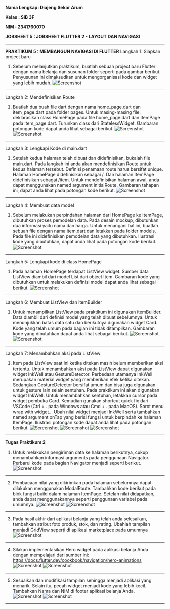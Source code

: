 **Nama Lengkap: Diajeng Sekar Arum**

**Kelas : SIB 3F**

**NIM : 2341760070**

**JOBSHEET 5 : JOBSHEET FLUTTER 2 - LAYOUT DAN NAVIGASI**

----------------------------------------------------------

**PRAKTIKUM 5 : MEMBANGUN NAVIGASI DI FLUTTER**
Langkah 1: Siapkan project baru
1. Sebelum melanjutkan praktikum, buatlah sebuah project baru Flutter dengan nama belanja dan susunan folder seperti pada gambar berikut. Penyusunan ini dimaksudkan untuk mengorganisasi kode dan widget yang lebih mudah.
![Screenshot](assets/images/prak5.1.1.png)

----------------------------------------------------------

Langkah 2: Mendefinisikan Route
1.	Buatlah dua buah file dart dengan nama home_page.dart dan item_page.dart pada folder pages. Untuk masing-masing file, deklarasikan class HomePage pada file home_page.dart dan ItemPage pada item_page.dart. Turunkan class dari StatelessWidget. Gambaran potongan kode dapat anda lihat sebagai berikut.
![Screenshot](assets/images/prak5.1.11.png)
![Screenshot](assets/images/prak5.2.2.png)

----------------------------------------------------------

Langkah 3: Lengkapi Kode di main.dart
1.	Setelah kedua halaman telah dibuat dan didefinisikan, bukalah file main.dart. Pada langkah ini anda akan mendefinisikan Route untuk kedua halaman tersebut. Definisi penamaan route harus bersifat unique. Halaman HomePage didefinisikan sebagai /. Dan halaman ItemPage didefinisikan sebagai /item. Untuk mendefinisikan halaman awal, anda dapat menggunakan named argument initialRoute. Gambaran tahapan ini, dapat anda lihat pada potongan kode berikut.
![Screenshot](assets/images/prak5.3.png)

----------------------------------------------------------

Langkah 4: Membuat data model
1.	Sebelum melakukan perpindahan halaman dari HomePage ke ItemPage, dibutuhkan proses pemodelan data. Pada desain mockup, dibutuhkan dua informasi yaitu nama dan harga. Untuk menangani hal ini, buatlah sebuah file dengan nama item.dart dan letakkan pada folder models. Pada file ini didefinisikan pemodelan data yang dibutuhkan. Ilustrasi kode yang dibutuhkan, dapat anda lihat pada potongan kode berikut.
![Screenshot](assets/images/prak5.4.png)

----------------------------------------------------------

Langkah 5: Lengkapi kode di class HomePage
1.	Pada halaman HomePage terdapat ListView widget. Sumber data ListView diambil dari model List dari object Item. Gambaran kode yang dibutuhkan untuk melakukan definisi model dapat anda lihat sebagai berikut.
![Screenshot](assets/images/prak5.5.png)

----------------------------------------------------------

Langkah 6: Membuat ListView dan itemBuilder
1.	Untuk menampilkan ListView pada praktikum ini digunakan itemBuilder. Data diambil dari definisi model yang telah dibuat sebelumnya. Untuk menunjukkan batas data satu dan berikutnya digunakan widget Card. Kode yang telah umum pada bagian ini tidak ditampilkan. Gambaran kode yang dibutuhkan dapat anda lihat sebagai berikut.
![Screenshot](assets/images/prak5.6.png)
![Screenshot](assets/images/prak5.6.2.png)

----------------------------------------------------------

Langkah 7: Menambahkan aksi pada ListView
1.	Item pada ListView saat ini ketika ditekan masih belum memberikan aksi tertentu. Untuk menambahkan aksi pada ListView dapat digunakan widget InkWell atau GestureDetector. Perbedaan utamanya InkWell merupakan material widget yang memberikan efek ketika ditekan. Sedangkan GestureDetector bersifat umum dan bisa juga digunakan untuk gesture lain selain sentuhan. Pada praktikum ini akan digunakan widget InkWell. Untuk menambahkan sentuhan, letakkan cursor pada widget pembuka Card. Kemudian gunakan shortcut quick fix dari VSCode (Ctrl + . pada Windows atau Cmd + . pada MacOS). Sorot menu wrap with widget... Ubah nilai widget menjadi InkWell serta tambahkan named argument onTap yang berisi fungsi untuk berpindah ke halaman ItemPage. Ilustrasi potongan kode dapat anda lihat pada potongan berikut.
![Screenshot](assets/images/prak5.7.1.png)
![Screenshot](assets/images/prak5.7.2.png)
![Screenshot](assets/images/prak5.7.3.png)

----------------------------------------------------------

**Tugas Praktikum 2**
1.	Untuk melakukan pengiriman data ke halaman berikutnya, cukup menambahkan informasi arguments pada penggunaan Navigator. Perbarui kode pada bagian Navigator menjadi seperti berikut.
![Screenshot](assets/images/tugas1.png)

----------------------------------------------------------

2.	Pembacaan nilai yang dikirimkan pada halaman sebelumnya dapat dilakukan menggunakan ModalRoute. Tambahkan kode berikut pada blok fungsi build dalam halaman ItemPage. Setelah nilai didapatkan, anda dapat menggunakannya seperti penggunaan variabel pada umumnya.
![Screenshot](assets/images/tugas2.1.png)
![Screenshot](assets/images/tugas2.2.png)

----------------------------------------------------------

3.	Pada hasil akhir dari aplikasi belanja yang telah anda selesaikan, tambahkan atribut foto produk, stok, dan rating. Ubahlah tampilan menjadi GridView seperti di aplikasi marketplace pada umumnya
![Screenshot](assets/images/tugas3.png)

----------------------------------------------------------

4.	Silakan implementasikan Hero widget pada aplikasi belanja Anda dengan mempelajari dari sumber ini: https://docs.flutter.dev/cookbook/navigation/hero-animations
![Screenshot](assets/images/tugas4.1.png)
![Screenshot](assets/images/tugas4.2.png)

----------------------------------------------------------

5.	Sesuaikan dan modifikasi tampilan sehingga menjadi aplikasi yang menarik. Selain itu, pecah widget menjadi kode yang lebih kecil. Tambahkan Nama dan NIM di footer aplikasi belanja Anda.
![Screenshot](assets/images/tugas5.1.png)
![Screenshot](assets/images/tugas5.2.png)

----------------------------------------------------------


